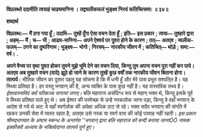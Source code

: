 **विप्रलब्धो ददामीति त्वयाहं चाढ्यमानिना ।** **तद्व्यलीकफलं भुङ्क्ष्व निरयं कतिचित्समा: ॥ ३४॥** 

**शब्दार्थ** 

**विप्रलब्ध:—** **मैं ठगा गया हूँ** **; ददामि—** **तुश्हें दूँगा ऐसा वचन देता हूँ** **; इति—** **इस प्रकार** **; त्वया—** **तुश्हारे द्वारा** **; अहम्—** **मैं** **; च—** **भी** **; आढ्य-मानिना—** **अपने ऐश्वर्य पर गॢवत होने के कारण** **; तत्—** **अतएव** **; व्यलीक-फलम्—** **ठगने का दुष्परिणाम** **; भुङ्क्ष्व—** **भोगो** **; निरयम्—** **नारकीय जीवन में** **; कतिचित्—** **थोड़े** **; समा:—** **वर्ष।** **.** 

**अपने वैभव पर वृथा गॢवत होकर तुमने मुझे भूमि देने का वचन दिया, किन्तु तुम अपना** **वचन पूरा नहीं कर पाये। अतएव अब तुश्हारे वचन (वादे) झूठे हो जाने के कारण तुश्हें कुछ** **वर्षों तक नारकीय जीवन बिताना होगा।** **तात्पर्य :** भौतिक जीवन का दूसरा पहलू यह सोचना है कि मैं धनी हूँ और मेरे पास प्रभूत सश्पति्त है। यह मिथ्या प्रतिष्ठा है। हर वस्तु भगवान् की है, अन्य व्यक्ति के पास कुछ नहीं है। यह वास्तविक तथ्य है। *ईशावास्यमिदं सर्वं यत्किञ्च जगत्यां जगत्।* बलि महाराज असंदिग्ध रूप से महान् भक्त थे, किन्तु इसके पूर्व वे मिथ्या प्रतिष्ठा पाले हुए थे। अब ईश्वर की परमेच्छा से उन्हें नरकलोक जाना पड़ा, किन्तु वे वहाँ भगवान् के आदेश से गये थे अत: वे वहाँ स्वर्गलोक की अपेक्षा अधिक ठाट से रहे। भक्त सदैव भगवान् की संगति में रहकर उनकी सेवा में व्यस्त रहता है; अतएव उसे नरक या स्वर्ग वास की कोई परवाह नहीं रहती। *इस प्रकार श्रीमद्भागवत के अष्टम स्कन्ध के अन्तर्गत ''भगवान् द्वारा बलि महाराज को बन्दी* *बनाया जानाÓÓ नामक इक्कीसवें अध्याय के भक्तिवेदान्त तात्पर्य पूर्ण हुए।* 